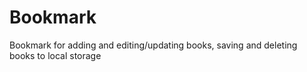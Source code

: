 # Bookmark
Bookmark for adding and editing/updating books, saving and deleting books to local storage
